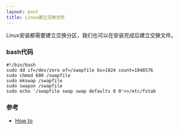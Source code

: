 ```yaml
---
layout: post
title: Linux建立交换文件
---
```


Linux安装都需要建立交换分区，我们也可以在安装完成后建立交换文件。

### bash代码

```shell
#!/bin/bash
sudo dd if=/dev/zero of=/swapfile bs=1024 count=1048576
sudo chmod 600 /swapfile
sudo mkswap /swapfile
sudo swapon /swapfile
sudo echo '/swapfile swap swap defaults 0 0'>>/etc/fstab
```

### 参考

- [How to](https://linuxize.com/post/how-to-add-swap-space-on-debian-10/)